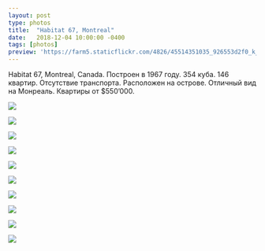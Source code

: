 ```yaml
---
layout: post
type: photos
title:  "Habitat 67, Montreal"
date:   2018-12-04 10:00:00 -0400
tags: [photos]
preview: 'https://farm5.staticflickr.com/4826/45514351035_926553d2f0_k_d.jpg'
---
```


Habitat 67, Montreal, Canada. Построен в 1967 году. 354 куба. 146 квартир. Отсутствие транспорта. Расположен на острове. Отличный вид на Монреаль. Квартиры от $550’000.

![](https://farm8.staticflickr.com/7855/45514354185_e7e64a2e43_k.jpg)

![](https://farm5.staticflickr.com/4914/32555018048_3039027cfe_k.jpg)

![](https://farm8.staticflickr.com/7921/45514352515_33dc34cafc_k.jpg)

![](https://farm8.staticflickr.com/7817/32555016788_d051a41696_k.jpg)

![](https://farm5.staticflickr.com/4826/45514351035_926553d2f0_k.jpg)

![](https://farm5.staticflickr.com/4867/32555015288_f3e2770c42_k.jpg)

![](https://farm5.staticflickr.com/4878/46376397622_37c078753d_k.jpg)

![](https://farm8.staticflickr.com/7873/32555014098_93db4aeac0_k.jpg)

![](https://farm8.staticflickr.com/7827/45514348175_c303d4b494_k.jpg)

![](https://farm8.staticflickr.com/7878/32555012738_3af02ff882_k.jpg)
